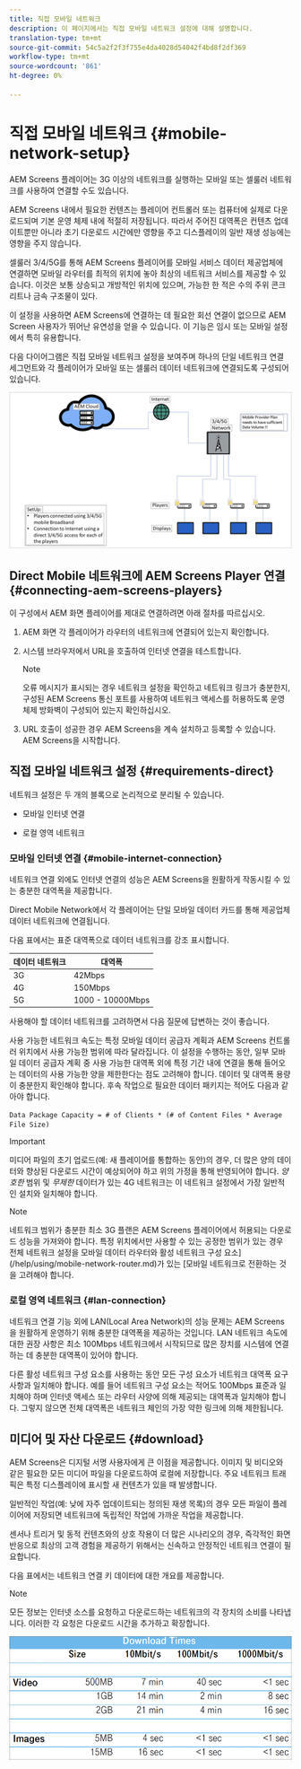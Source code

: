 ```yaml
---
title: 직접 모바일 네트워크
description: 이 페이지에서는 직접 모바일 네트워크 설정에 대해 설명합니다.
translation-type: tm+mt
source-git-commit: 54c5a2f2f3f755e4da4028d54042f4bd8f2df369
workflow-type: tm+mt
source-wordcount: '861'
ht-degree: 0%

---
```



# 직접 모바일 네트워크 {#mobile-network-setup}

AEM Screens 플레이어는 3G 이상의 네트워크를 실행하는 모바일 또는 셀룰러 네트워크를 사용하여 연결할 수도 있습니다.

AEM Screens 내에서 필요한 컨텐츠는 플레이어 컨트롤러 또는 컴퓨터에 실제로 다운로드되며 기본 운영 체제 내에 적절히 저장됩니다. 따라서 주어진 대역폭은 컨텐츠 업데이트뿐만 아니라 초기 다운로드 시간에만 영향을 주고 디스플레이의 일반 재생 성능에는 영향을 주지 않습니다.

셀룰러 3/4/5G를 통해 AEM Screens 플레이어를 모바일 서비스 데이터 제공업체에 연결하면 모바일 라우터를 최적의 위치에 놓아 최상의 네트워크 서비스를 제공할 수 있습니다. 이것은 보통 상승되고 개방적인 위치에 있으며, 가능한 한 적은 수의 주위 콘크리트나 금속 구조물이 있다.

이 설정을 사용하면 AEM Screens에 연결하는 데 필요한 회선 연결이 없으므로 AEM Screen 사용자가 뛰어난 유연성을 얻을 수 있습니다. 이 기능은 임시 또는 모바일 설정에서 특히 유용합니다.

다음 다이어그램은 직접 모바일 네트워크 설정을 보여주며 하나의 단일 네트워크 연결 세그먼트와 각 플레이어가 모바일 또는 셀룰러 데이터 네트워크에 연결되도록 구성되어 있습니다.

![](/help/using/assets/direct-mobile-1.png)

## Direct Mobile 네트워크에 AEM Screens Player 연결 {#connecting-aem-screens-players}

이 구성에서 AEM 화면 플레이어를 제대로 연결하려면 아래 절차를 따르십시오.

1. AEM 화면 각 플레이어가 라우터의 네트워크에 연결되어 있는지 확인합니다.

1. 시스템 브라우저에서 URL을 호출하여 인터넷 연결을 테스트합니다.

   >[!NOTE]
   >오류 메시지가 표시되는 경우 네트워크 설정을 확인하고 네트워크 링크가 충분한지, 구성된 AEM Screens 통신 포트를 사용하여 네트워크 액세스를 허용하도록 운영 체제 방화벽이 구성되어 있는지 확인하십시오.

1. URL 호출이 성공한 경우 AEM Screens을 계속 설치하고 등록할 수 있습니다. AEM Screens을 시작합니다.

## 직접 모바일 네트워크 설정 {#requirements-direct}

네트워크 설정은 두 개의 블록으로 논리적으로 분리될 수 있습니다.

* 모바일 인터넷 연결

* 로컬 영역 네트워크

### 모바일 인터넷 연결 {#mobile-internet-connection}

네트워크 연결 외에도 인터넷 연결의 성능은 AEM Screens을 원활하게 작동시킬 수 있는 충분한 대역폭을 제공합니다.

Direct Mobile Network에서 각 플레이어는 단일 모바일 데이터 카드를 통해 제공업체 데이터 네트워크에 연결됩니다.

다음 표에서는 표준 대역폭으로 데이터 네트워크를 강조 표시합니다.

| 데이터 네트워크 | 대역폭 |
|--- |--- |
| 3G | 42Mbps |
| 4G | 150Mbps |
| 5G | 1000 - 10000Mbps |

사용해야 할 데이터 네트워크를 고려하면서 다음 질문에 답변하는 것이 좋습니다.

사용 가능한 네트워크 속도는 특정 모바일 데이터 공급자 계획과 AEM Screens 컨트롤러 위치에서 사용 가능한 범위에 따라 달라집니다.
이 설정을 수행하는 동안, 일부 모바일 데이터 공급자 계획 중 사용 가능한 대역폭 외에 특정 기간 내에 연결을 통해 들어오는 데이터의 사용 가능한 양을 제한한다는 점도 고려해야 합니다. 데이터 및 대역폭 용량이 충분한지 확인해야 합니다.
후속 작업으로 필요한 데이터 패키지는 적어도 다음과 같아야 합니다.

`Data Package Capacity = # of Clients * (# of Content Files * Average File Size)`


>[!IMPORTANT]
>미디어 파일의 초기 업로드(예: 새 플레이어를 통합하는 동안)의 경우, 더 많은 양의 데이터와 향상된 다운로드 시간이 예상되어야 하고 위의 가정을 통해 반영되어야 합니다. *양호한* 범위 및 *무제한* 데이터가 있는 4G 네트워크는 이 네트워크 설정에서 가장 일반적인 설치와 일치해야 합니다.

>[!NOTE]
>네트워크 범위가 충분한 최소 3G 플랜은 AEM Screens 플레이어에서 허용되는 다운로드 성능을 가져와야 합니다. 특정 위치에서만 사용할 수 있는 공정한 범위가 있는 경우 전체 네트워크 설정을 모바일 데이터 라우터와 활성 네트워크 구성 요소](/help/using/mobile-network-router.md)가 있는 [모바일 네트워크로 전환하는 것을 고려해야 합니다.


### 로컬 영역 네트워크 {#lan-connection}

네트워크 연결 기능 외에 LAN(Local Area Network)의 성능 문제는 AEM Screens을 원활하게 운영하기 위해 충분한 대역폭을 제공하는 것입니다. LAN 네트워크 속도에 대한 권장 사항은 최소 100Mbps 네트워크에서 시작되므로 많은 장치를 시스템에 연결하는 데 충분한 대역폭이 있어야 합니다.

다른 활성 네트워크 구성 요소를 사용하는 동안 모든 구성 요소가 네트워크 대역폭 요구 사항과 일치해야 합니다. 예를 들어 네트워크 구성 요소는 적어도 100Mbps 표준과 일치해야 하며 인터넷 액세스 또는 라우터 사양에 의해 제공되는 대역폭과 일치해야 합니다. 그렇지 않으면 전체 대역폭은 네트워크 체인의 가장 약한 링크에 의해 제한됩니다.

## 미디어 및 자산 다운로드 {#download}

AEM Screens은 디지털 서명 사용자에게 큰 이점을 제공합니다. 이미지 및 비디오와 같은 필요한 모든 미디어 파일을 다운로드하여 로컬에 저장합니다. 주요 네트워크 트래픽은 특정 디스플레이에 표시할 새 컨텐츠가 있을 때 발생합니다.

일반적인 작업(예: 낮에 자주 업데이트되는 정의된 재생 목록)의 경우 모든 파일이 플레이어에 저장되면 네트워크에 독립적인 작업에 가까운 작업을 제공합니다.

센서나 트리거 및 동적 컨텐츠와의 상호 작용이 더 많은 시나리오의 경우, 즉각적인 화면 반응으로 최상의 고객 경험을 제공하기 위해서는 신속하고 안정적인 네트워크 연결이 필요합니다.

다음 표에서는 네트워크 연결 키 데이터에 대한 개요를 제공합니다.

>[!NOTE]
>
>모든 정보는 인터넷 소스를 요청하고 다운로드하는 네트워크의 각 장치의 소비를 나타냅니다. 이러한 각 요청은 다운로드 시간을 추가하고 확장합니다.

![](/help/using/assets/download-times-mobile.png)



